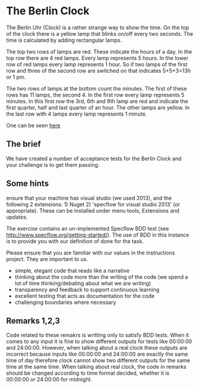 # The Berlin Clock

The Berlin Uhr (Clock) is a rather strange way to show the time. On the top of the clock there is a yellow lamp that
blinks on/off every two seconds. The time is calculated by adding rectangular lamps.
 
The top two rows of lamps are red. These indicate the hours of a day. In the top row there are 4 red lamps. Every lamp
represents 5 hours. In the lower row of red lamps every lamp represents 1 hour. So if two lamps of the first row and
three of the second row are switched on that indicates 5+5+3=13h or 1 pm.
 
The two rows of lamps at the bottom count the minutes. The first of these rows has 11 lamps, the second 4. In the
first row every lamp represents 5 minutes. In this first row the 3rd, 6th and 9th lamp are red and indicate the first
quarter, half and last quarter of an hour. The other lamps are yellow. In the last row with 4 lamps every lamp
represents 1 minute.

One can be seen [here](http://uniqueclocks.co.uk/media/berlin~clock.jpg~1.gif)

## The brief

We have created a number of acceptance tests for the Berlin Clock and your challenge is to get them passing.

## Some hints
ensure that your machine has visual studio (we used 2013), and the following 2 extensions: 1) Nuget 2) 'specflow for visual studio 2013' (or appropriate). These can be installed under menu tools, Extensions and updates.	

The exercise contains an un-implemented Specflow BDD test (see http://www.specflow.org/getting-started/). The use of BDD in this instance is to provide you with our definition of done for the task.

Please ensure that you are familiar with our values in the instructions project.  They are important to us.

* simple, elegant code that reads like a narrative
* thinking about the code more than the writing of the code (we spend a lot of time thinking/debating about what we are writing)
* transparency and feedback to support continuous learning
* excellent testing that acts as documentation for the code
* challenging boundaries where necessary

## Remarks 1,2,3
Code related to these remakrs is writting only to satisfy BDD tests.
When it comes to any input it is fine to show different outputs for tests like 00:00:00 and 24:00:00.
However, when talking about a real clock these outputs are incorrect because inputs like 00:00:00 and 24:00:00 are exactly the same time of day therefore clock cannot show two different outputs for the same time at the same time.
When talking about real clock, the code in remarks should be changed according to time format decided, whether it is 00:00:00 or 24:00:00 for midnight.
